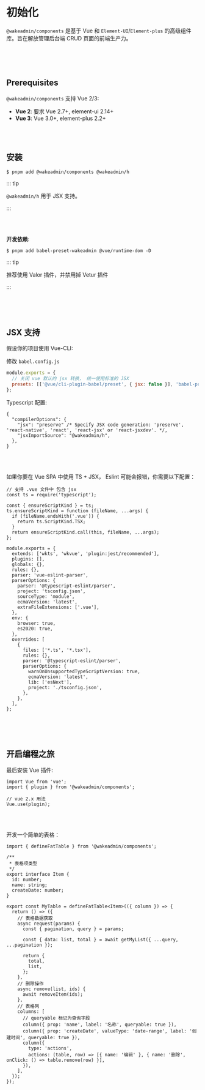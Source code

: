 # 初始化

`@wakeadmin/components` 是基于 Vue 和 `Element-UI`/`Element-plus` 的高级组件库。旨在解放管理后台端 CRUD 页面的前端生产力。

<br>
<br>
<br>

## Prerequisites

`@wakeadmin/components` 支持 Vue 2/3:

- **Vue 2**: 要求 Vue 2.7+, element-ui 2.14+
- **Vue 3**: Vue 3.0+, element-plus 2.2+

<br>
<br>

## 安装

```shell
$ pnpm add @wakeadmin/components @wakeadmin/h
```

::: tip

`@wakeadmin/h` 用于 JSX 支持。

:::

<br>
<br>

**开发依赖**:

```shell
$ pnpm add babel-preset-wakeadmin @vue/runtime-dom -D
```

::: tip

推荐使用 Valor 插件，并禁用掉 Vetur 插件

:::

<br>
<br>
<br>

## JSX 支持

假设你的项目使用 Vue-CLI:

修改 `babel.config.js`

```js
module.exports = {
  // 关闭 vue 默认的 jsx 转换， 统一使用标准的 JSX
  presets: [['@vue/cli-plugin-babel/preset', { jsx: false }], 'babel-preset-wakeadmin'],
};
```

Typescript 配置:

```json{3,4}
{
  "compilerOptions": {
    "jsx": "preserve" /* Specify JSX code generation: 'preserve', 'react-native', 'react', 'react-jsx' or 'react-jsxdev'. */,
    "jsxImportSource": "@wakeadmin/h",
  },
}

```

<br>
<br>

如果你要在 Vue SPA 中使用 TS + JSX， Eslint 可能会报错，你需要以下配置：

```js{4-10}
// 支持 .vue 文件中 包含 jsx
const ts = require('typescript');

const { ensureScriptKind } = ts;
ts.ensureScriptKind = function (fileName, ...args) {
  if (fileName.endsWith('.vue')) {
    return ts.ScriptKind.TSX;
  }
  return ensureScriptKind.call(this, fileName, ...args);
};

module.exports = {
  extends: ['wkts', 'wkvue', 'plugin:jest/recommended'],
  plugins: [],
  globals: {},
  rules: {},
  parser: 'vue-eslint-parser',
  parserOptions: {
    parser: '@typescript-eslint/parser',
    project: 'tsconfig.json',
    sourceType: 'module',
    ecmaVersion: 'latest',
    extraFileExtensions: ['.vue'],
  },
  env: {
    browser: true,
    es2020: true,
  },
  overrides: [
    {
      files: ['*.ts', '*.tsx'],
      rules: {},
      parser: '@typescript-eslint/parser',
      parserOptions: {
        warnOnUnsupportedTypeScriptVersion: true,
        ecmaVersion: 'latest',
        lib: ['esNext'],
        project: './tsconfig.json',
      },
    },
  ],
};
```

<br>
<br>
<br>

## 开启编程之旅

最后安装 Vue 插件:

```tsx
import Vue from 'vue';
import { plugin } from '@wakeadmin/components';

// vue 2.x 用法
Vue.use(plugin);
```

<br>
<br>

开发一个简单的表格：

```tsx
import { defineFatTable } from '@wakeadmin/components';

/**
 * 表格项类型
 */
export interface Item {
  id: number;
  name: string;
  createDate: number;
}

export const MyTable = defineFatTable<Item>(({ column }) => {
  return () => ({
    // 表格数据获取
    async request(params) {
      const { pagination, query } = params;

      const { data: list, total } = await getMyList({ ...query, ...pagination });

      return {
        total,
        list,
      };
    },
    // 删除操作
    async remove(list, ids) {
      await removeItem(ids);
    },
    // 表格列
    columns: [
      // queryable 标记为查询字段
      column({ prop: 'name', label: '名称', queryable: true }),
      column({ prop: 'createDate', valueType: 'date-range', label: '创建时间', queryable: true }),
      column({
        type: 'actions',
        actions: (table, row) => [{ name: '编辑' }, { name: '删除', onClick: () => table.remove(row) }],
      }),
    ],
  });
});
```

